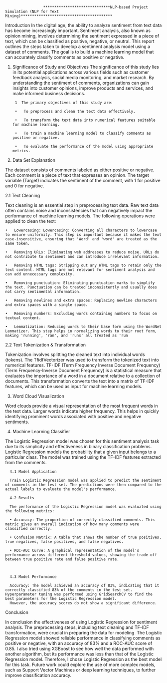                      ******************************NLP-based Project Simulation (NLP for Text Mining)*****************************************


Introduction
In the digital age, the ability to analyze sentiment from text data has become increasingly important. Sentiment analysis, also known as opinion mining, involves determining the sentiment expressed in a piece of text, 
which can be classified as positive, negative, or neutral. This report outlines the steps taken to develop a sentiment analysis model using a dataset of comments. The goal is to build a machine learning model that can 
accurately classify comments as positive or negative.

1. Significance of Study and Objectives
The significance of this study lies in its potential applications across various fields such as customer feedback analysis, social media monitoring, and market research. By understanding the sentiment of comments, organizations
can gain insights into customer opinions, improve products and services, and make informed business decisions.

        1  The primary objectives of this study are:
        
        •	To preprocess and clean the text data effectively.
        
        •	To transform the text data into numerical features suitable for machine learning.
        
        •	To train a machine learning model to classify comments as positive or negative.
        
        •	To evaluate the performance of the model using appropriate metrics.

2. Data Set Explanation
   
The dataset consists of comments labeled as either positive or negative. Each comment is a piece of text that expresses an opinion.
The target variable (Target) indicates the sentiment of the comment, with 1 for positive and 0 for negative.

2.1 Text Cleaning

Text cleaning is an essential step in preprocessing text data. Raw text data often contains noise and inconsistencies that can negatively impact the performance of machine learning models. 
The following operations were applied to clean the text:

    •	Lowercasing: Lowercasing: Converting all characters to lowercase to ensure uniformity. This step is important because it makes the text case-insensitive, ensuring that 'Word' and 'word' are treated as the same token.
    
    •	Removing URLs: Eliminating web addresses to reduce noise. URLs do not contribute to sentiment and can introduce irrelevant information.
    
    •	Removing HTML tags: Stripping out any HTML tags to retain only the text content. HTML tags are not relevant for sentiment analysis and can add unnecessary complexity.
    
    •	Removing punctuation: Eliminating punctuation marks to simplify the text. Punctuation can be treated inconsistently and usually does not carry sentimental information.
    
    •	Removing newlines and extra spaces: Replacing newline characters and extra spaces with a single space.
    
    •	Removing numbers: Excluding words containing numbers to focus on textual content.
    
    •	Lemmatization: Reducing words to their base form using the WordNet Lemmatizer. This step helps in normalizing words to their root form, making 'running', 'ran', and 'runs' all treated as 'run
 
2.2 Text Tokenization & Transformation

Tokenization involves splitting the cleaned text into individual words (tokens). The TfidfVectorizer was used to transform the tokenized text into numerical features.
TF-IDF (Term Frequency Inverse Document Frequency) (Term Frequency-Inverse Document Frequency) is a statistical measure that evaluates the importance of a word in a document
relative to a collection of documents. This transformation converts the text into a matrix of TF-IDF features, which can be used as input for machine learning models.

 3. Word Cloud Visualization
 
Word clouds provide a visual representation of the most frequent words in the text data. Larger words indicate higher frequency. This helps in quickly identifying prominent words associated with positive and negative sentiments.

   

4. Machine Learning Classifier

The Logistic Regression model was chosen for this sentiment analysis task due to its simplicity and effectiveness in binary classification problems. Logistic Regression models 
the probability that a given input belongs to a particular class. The model was trained using the TF-IDF features extracted from the comments.
 
      4.1 Model Application
      
      Train Logistic Regression model was applied to predict the sentiment of comments in the test set. The predictions were then compared to the actual labels to evaluate the model's performance.
       
      4.2 Results
      
      The performance of the Logistic Regression model was evaluated using the following metrics:
      
      •	Accuracy: The proportion of correctly classified comments. This metric gives an overall indication of how many comments were classified correctly.
      
      •	Confusion Matrix: A table that shows the number of true positives, true negatives, false positives, and false negatives.
      
      •	ROC-AUC Curve: A graphical representation of the model's performance across different threshold values, showing the trade-off between true positive rate and false positive rate.
      
      
      
      4.3 Model Performance
      
      Accuracy: The model achieved an accuracy of 83%, indicating that it correctly classified 83% of the comments in the test set. Hyperparameter tuning was performed using GridSearchCV to find the best parameters for the Logistic Regression model.
      However, the accuracy scores do not show a significant difference.
      
       
Conclusion

In conclusion the effectiveness of using Logistic Regression for sentiment analysis. The preprocessing steps, including text cleaning and TF-IDF transformation, were crucial in preparing the data for modeling.
The Logistic Regression model showed reliable performance in classifying comments as positive or negative, with an accuracy of 83% and a ROC-AUC score of 0.85. I also tried using XGBoost to see how well the data performed with another
algorithm, but its performance was less than that of the Logistic Regression model. Therefore, I chose Logistic Regression as the best model for this task. Future work could explore the use of more complex models, such as Support Vector
Machines or deep learning techniques, to further improve classification accuracy.
